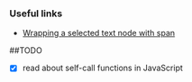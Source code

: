 ### Useful links

- [Wrapping a selected text node with span](https://stackoverflow.com/questions/6328718/wrapping-a-selected-text-node-with-span)

##TODO

- [x] read about self-call functions in JavaScript 